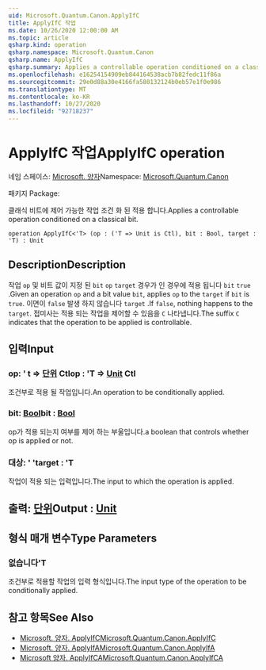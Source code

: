 ```yaml
---
uid: Microsoft.Quantum.Canon.ApplyIfC
title: ApplyIfC 작업
ms.date: 10/26/2020 12:00:00 AM
ms.topic: article
qsharp.kind: operation
qsharp.namespace: Microsoft.Quantum.Canon
qsharp.name: ApplyIfC
qsharp.summary: Applies a controllable operation conditioned on a classical bit.
ms.openlocfilehash: e16254154909eb844164538acb7b82fedc11f86a
ms.sourcegitcommit: 29e0d88a30e4166fa580132124b0eb57e1f0e986
ms.translationtype: MT
ms.contentlocale: ko-KR
ms.lasthandoff: 10/27/2020
ms.locfileid: "92718237"
---
```

# <a name="applyifc-operation"></a><span data-ttu-id="aff22-102">ApplyIfC 작업</span><span class="sxs-lookup"><span data-stu-id="aff22-102">ApplyIfC operation</span></span>

<span data-ttu-id="aff22-103">네임 스페이스: [Microsoft. 양자](xref:Microsoft.Quantum.Canon)</span><span class="sxs-lookup"><span data-stu-id="aff22-103">Namespace: [Microsoft.Quantum.Canon](xref:Microsoft.Quantum.Canon)</span></span>

<span data-ttu-id="aff22-104">패키지 [](https://nuget.org/packages/)</span><span class="sxs-lookup"><span data-stu-id="aff22-104">Package: [](https://nuget.org/packages/)</span></span>


<span data-ttu-id="aff22-105">클래식 비트에 제어 가능한 작업 조건 화 된 적용 합니다.</span><span class="sxs-lookup"><span data-stu-id="aff22-105">Applies a controllable operation conditioned on a classical bit.</span></span>

```qsharp
operation ApplyIfC<'T> (op : ('T => Unit is Ctl), bit : Bool, target : 'T) : Unit
```


## <a name="description"></a><span data-ttu-id="aff22-106">Description</span><span class="sxs-lookup"><span data-stu-id="aff22-106">Description</span></span>

<span data-ttu-id="aff22-107">작업 `op` 및 비트 값이 지정 된 `bit` `op` `target` 경우가 인 경우에 적용 됩니다 `bit` `true` .</span><span class="sxs-lookup"><span data-stu-id="aff22-107">Given an operation `op` and a bit value `bit`, applies `op` to the `target` if `bit` is `true`.</span></span> <span data-ttu-id="aff22-108">이면이 `false` 발생 하지 않습니다 `target` .</span><span class="sxs-lookup"><span data-stu-id="aff22-108">If `false`, nothing happens to the `target`.</span></span>
<span data-ttu-id="aff22-109">접미사는 적용 되는 작업을 제어할 수 있음을 `C` 나타냅니다.</span><span class="sxs-lookup"><span data-stu-id="aff22-109">The suffix `C` indicates that the operation to be applied is controllable.</span></span>

## <a name="input"></a><span data-ttu-id="aff22-110">입력</span><span class="sxs-lookup"><span data-stu-id="aff22-110">Input</span></span>

### <a name="op--t--unit-ctl"></a><span data-ttu-id="aff22-111">op: ' t => [단위](xref:microsoft.quantum.lang-ref.unit) Ctl</span><span class="sxs-lookup"><span data-stu-id="aff22-111">op : 'T => [Unit](xref:microsoft.quantum.lang-ref.unit) Ctl</span></span>

<span data-ttu-id="aff22-112">조건부로 적용 될 작업입니다.</span><span class="sxs-lookup"><span data-stu-id="aff22-112">An operation to be conditionally applied.</span></span>


### <a name="bit--bool"></a><span data-ttu-id="aff22-113">bit: [Bool](xref:microsoft.quantum.lang-ref.bool)</span><span class="sxs-lookup"><span data-stu-id="aff22-113">bit : [Bool](xref:microsoft.quantum.lang-ref.bool)</span></span>

<span data-ttu-id="aff22-114">op가 적용 되는지 여부를 제어 하는 부울입니다.</span><span class="sxs-lookup"><span data-stu-id="aff22-114">a boolean that controls whether op is applied or not.</span></span>


### <a name="target--t"></a><span data-ttu-id="aff22-115">대상: ' '</span><span class="sxs-lookup"><span data-stu-id="aff22-115">target : 'T</span></span>

<span data-ttu-id="aff22-116">작업이 적용 되는 입력입니다.</span><span class="sxs-lookup"><span data-stu-id="aff22-116">The input to which the operation is applied.</span></span>



## <a name="output--unit"></a><span data-ttu-id="aff22-117">출력: [단위](xref:microsoft.quantum.lang-ref.unit)</span><span class="sxs-lookup"><span data-stu-id="aff22-117">Output : [Unit](xref:microsoft.quantum.lang-ref.unit)</span></span>



## <a name="type-parameters"></a><span data-ttu-id="aff22-118">형식 매개 변수</span><span class="sxs-lookup"><span data-stu-id="aff22-118">Type Parameters</span></span>

### <a name="t"></a><span data-ttu-id="aff22-119">없습니다</span><span class="sxs-lookup"><span data-stu-id="aff22-119">'T</span></span>

<span data-ttu-id="aff22-120">조건부로 적용할 작업의 입력 형식입니다.</span><span class="sxs-lookup"><span data-stu-id="aff22-120">The input type of the operation to be conditionally applied.</span></span>

## <a name="see-also"></a><span data-ttu-id="aff22-121">참고 항목</span><span class="sxs-lookup"><span data-stu-id="aff22-121">See Also</span></span>

- [<span data-ttu-id="aff22-122">Microsoft. 양자. ApplyIfC</span><span class="sxs-lookup"><span data-stu-id="aff22-122">Microsoft.Quantum.Canon.ApplyIfC</span></span>](xref:Microsoft.Quantum.Canon.ApplyIfC)
- [<span data-ttu-id="aff22-123">Microsoft. 양자. ApplyIfA</span><span class="sxs-lookup"><span data-stu-id="aff22-123">Microsoft.Quantum.Canon.ApplyIfA</span></span>](xref:Microsoft.Quantum.Canon.ApplyIfA)
- [<span data-ttu-id="aff22-124">Microsoft 양자. ApplyIfCA</span><span class="sxs-lookup"><span data-stu-id="aff22-124">Microsoft.Quantum.Canon.ApplyIfCA</span></span>](xref:Microsoft.Quantum.Canon.ApplyIfCA)